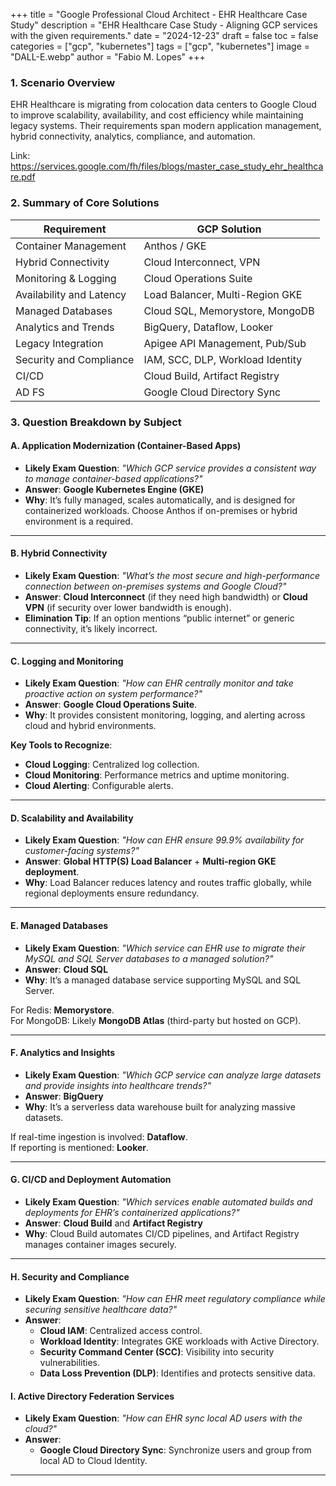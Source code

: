 +++
title = "Google Professional Cloud Architect - EHR Healthcare Case Study"
description = "EHR Healthcare Case Study - Aligning GCP services with the given requirements."
date =  "2024-12-23"
draft = false
toc = false
categories = ["gcp", "kubernetes"]
tags = ["gcp", "kubernetes"]
image = "DALL-E.webp"
author = "Fabio M. Lopes"
+++

### 1. Scenario Overview

EHR Healthcare is migrating from colocation data centers to Google Cloud to improve scalability, availability, and cost efficiency while maintaining legacy systems. Their requirements span modern application management, hybrid connectivity, analytics, compliance, and automation.

Link: https://services.google.com/fh/files/blogs/master_case_study_ehr_healthcare.pdf

### 2. Summary of Core Solutions

| Requirement	| GCP Solution |
| ---- | --- |
| Container Management |	Anthos / GKE |
| Hybrid Connectivity |	Cloud Interconnect, VPN |
| Monitoring & Logging |	Cloud Operations Suite |
| Availability and Latency |	Load Balancer, Multi-Region GKE |
| Managed Databases |	Cloud SQL, Memorystore, MongoDB |
| Analytics and Trends |	BigQuery, Dataflow, Looker |
| Legacy Integration |	Apigee API Management, Pub/Sub |
| Security and Compliance |	IAM, SCC, DLP, Workload Identity |
| CI/CD |	Cloud Build, Artifact Registry |
| AD FS | Google Cloud Directory Sync |

### 3. Question Breakdown by Subject

#### **A. Application Modernization (Container-Based Apps)**  
- **Likely Exam Question**: *"Which GCP service provides a consistent way to manage container-based applications?"*  
- **Answer**: **Google Kubernetes Engine (GKE)**  
- **Why**: It’s fully managed, scales automatically, and is designed for containerized workloads. Choose Anthos if on-premises or hybrid environment is a required.

---

#### **B. Hybrid Connectivity**  
- **Likely Exam Question**: *"What’s the most secure and high-performance connection between on-premises systems and Google Cloud?"*  
- **Answer**: **Cloud Interconnect** (if they need high bandwidth) or **Cloud VPN** (if security over lower bandwidth is enough).  
- **Elimination Tip**: If an option mentions “public internet” or generic connectivity, it’s likely incorrect.

---

#### **C. Logging and Monitoring**  
- **Likely Exam Question**: *"How can EHR centrally monitor and take proactive action on system performance?"*  
- **Answer**: **Google Cloud Operations Suite**.  
- **Why**: It provides consistent monitoring, logging, and alerting across cloud and hybrid environments.  

**Key Tools to Recognize**:  
- **Cloud Logging**: Centralized log collection.  
- **Cloud Monitoring**: Performance metrics and uptime monitoring.  
- **Cloud Alerting**: Configurable alerts.

---

#### **D. Scalability and Availability**  
- **Likely Exam Question**: *"How can EHR ensure 99.9% availability for customer-facing systems?"*  
- **Answer**: **Global HTTP(S) Load Balancer** + **Multi-region GKE deployment**.  
- **Why**: Load Balancer reduces latency and routes traffic globally, while regional deployments ensure redundancy.  

---

#### **E. Managed Databases**  
- **Likely Exam Question**: *"Which service can EHR use to migrate their MySQL and SQL Server databases to a managed solution?"*  
- **Answer**: **Cloud SQL**  
- **Why**: It’s a managed database service supporting MySQL and SQL Server.  

For Redis: **Memorystore**.  
For MongoDB: Likely **MongoDB Atlas** (third-party but hosted on GCP).  

---

#### **F. Analytics and Insights**  
- **Likely Exam Question**: *"Which GCP service can analyze large datasets and provide insights into healthcare trends?"*  
- **Answer**: **BigQuery**  
- **Why**: It’s a serverless data warehouse built for analyzing massive datasets.  

If real-time ingestion is involved: **Dataflow**.  
If reporting is mentioned: **Looker**.

---

#### **G. CI/CD and Deployment Automation**  
- **Likely Exam Question**: *"Which services enable automated builds and deployments for EHR’s containerized applications?"*  
- **Answer**: **Cloud Build** and **Artifact Registry**  
- **Why**: Cloud Build automates CI/CD pipelines, and Artifact Registry manages container images securely.

---

#### **H. Security and Compliance**  
- **Likely Exam Question**: *"How can EHR meet regulatory compliance while securing sensitive healthcare data?"*  
- **Answer**:  
  - **Cloud IAM**: Centralized access control.  
  - **Workload Identity**: Integrates GKE workloads with Active Directory.  
  - **Security Command Center (SCC)**: Visibility into security vulnerabilities.  
  - **Data Loss Prevention (DLP)**: Identifies and protects sensitive data.  

#### **I. Active Directory Federation Services**  
- **Likely Exam Question**: *"How can EHR sync local AD users with the cloud?"*  
- **Answer**:  
  - **Google Cloud Directory Sync**: Synchronize users and group from local AD to Cloud Identity.  

---